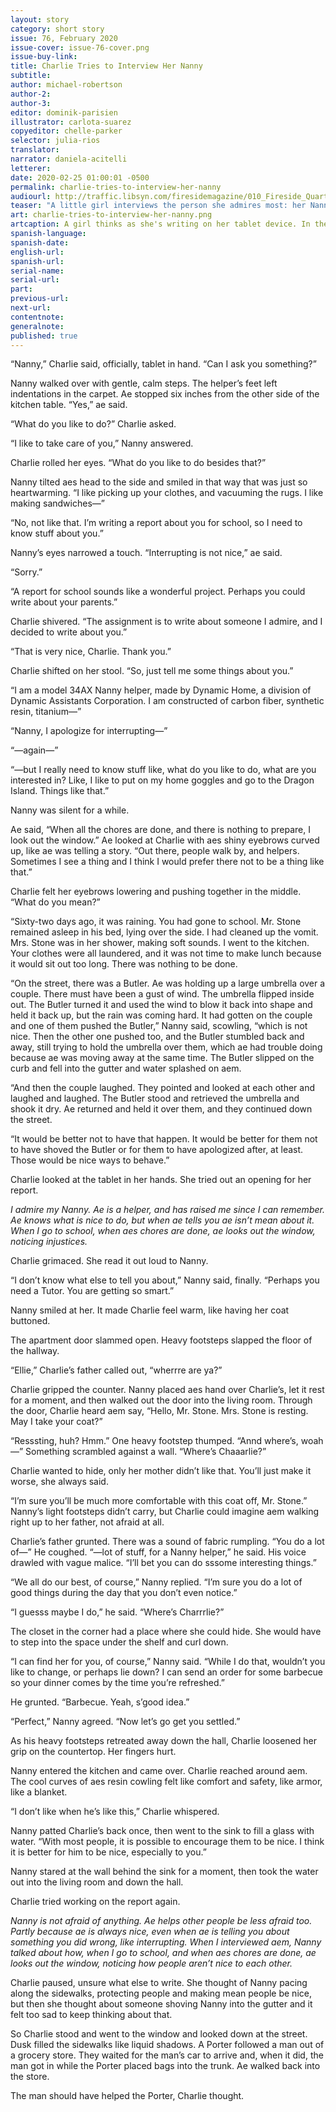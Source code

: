 ```yaml
---
layout: story
category: short story
issue: 76, February 2020
issue-cover: issue-76-cover.png
issue-buy-link:
title: Charlie Tries to Interview Her Nanny
subtitle:
author: michael-robertson
author-2:
author-3:
editor: dominik-parisien
illustrator: carlota-suarez
copyeditor: chelle-parker
selector: julia-rios
translator:
narrator: daniela-acitelli
letterer:
date: 2020-02-25 01:00:01 -0500
permalink: charlie-tries-to-interview-her-nanny
audiourl: http://traffic.libsyn.com/firesidemagazine/010_Fireside_Quarterly_Charlie_Tries_to_Interview_Her_Nanny.mp3
teaser: "A little girl interviews the person she admires most: her Nanny helper bot."
art: charlie-tries-to-interview-her-nanny.png
artcaption: A girl thinks as she's writing on her tablet device. In the background, various scenes featuring her robot nanny play out.
spanish-language:
spanish-date:
english-url:
spanish-url:
serial-name:
serial-url:
part:
previous-url:
next-url:
contentnote:
generalnote:
published: true
---
```

“Nanny,” Charlie said, officially, tablet in hand. “Can I ask you something?”

Nanny walked over with gentle, calm steps. The helper’s feet left indentations in the carpet. Ae stopped six inches from the other side of the kitchen table. “Yes,” ae said.

“What do you like to do?” Charlie asked.

“I like to take care of you,” Nanny answered.

Charlie rolled her eyes. “What do you like to do besides that?”

Nanny tilted aes head to the side and smiled in that way that was just so heartwarming. “I like picking up your clothes, and vacuuming the rugs. I like making sandwiches—”

“No, not like that. I’m writing a report about you for school, so I need to know stuff about you.”

Nanny’s eyes narrowed a touch. “Interrupting is not nice,” ae said.

“Sorry.”

“A report for school sounds like a wonderful project. Perhaps you could write about your parents.”

Charlie shivered. “The assignment is to write about someone I admire, and I decided to write about you.”

“That is very nice, Charlie. Thank you.”

Charlie shifted on her stool. “So, just tell me some things about you.”

“I am a model 34AX Nanny helper, made by Dynamic Home, a division of Dynamic Assistants Corporation. I am constructed of carbon fiber, synthetic resin, titanium—”

“Nanny, I apologize for interrupting—”

“—again—”

“—but I really need to know stuff like, what do you like to do, what are you interested in? Like, I like to put on my home goggles and go to the Dragon Island. Things like that.”

Nanny was silent for a while.

Ae said, “When all the chores are done, and there is nothing to prepare, I look out the window.” Ae looked at Charlie with aes shiny eyebrows curved up, like ae was telling a story. “Out there, people walk by, and helpers. Sometimes I see a thing and I think I would prefer there not to be a thing like that.”

Charlie felt her eyebrows lowering and pushing together in the middle. “What do you mean?”

“Sixty-two days ago, it was raining. You had gone to school. Mr. Stone remained asleep in his bed, lying over the side. I had cleaned up the vomit. Mrs. Stone was in her shower, making soft sounds. I went to the kitchen. Your clothes were all laundered, and it was not time to make lunch because it would sit out too long. There was nothing to be done.

“On the street, there was a Butler. Ae was holding up a large umbrella over a couple. There must have been a gust of wind. The umbrella flipped inside out. The Butler turned it and used the wind to blow it back into shape and held it back up, but the rain was coming hard. It had gotten on the couple and one of them pushed the Butler,” Nanny said, scowling, “which is not nice. Then the other one pushed too, and the Butler stumbled back and away, still trying to hold the umbrella over them, which ae had trouble doing because ae was moving away at the same time. The Butler slipped on the curb and fell into the gutter and water splashed on aem.

“And then the couple laughed. They pointed and looked at each other and laughed and laughed. The Butler stood and retrieved the umbrella and shook it dry. Ae returned and held it over them, and they continued down the street.

“It would be better not to have that happen. It would be better for them not to have shoved the Butler or for them to have apologized after, at least. Those would be nice ways to behave.”

Charlie looked at the tablet in her hands. She tried out an opening for her report.

_I admire my Nanny. Ae is a helper, and has raised me since I can remember. Ae knows what is nice to do, but when ae tells you ae isn’t mean about it. When I go to school, when aes chores are done, ae looks out the window, noticing injustices._

Charlie grimaced. She read it out loud to Nanny.

“I don’t know what else to tell you about,” Nanny said, finally. “Perhaps you need a Tutor. You are getting so smart.”

Nanny smiled at her. It made Charlie feel warm, like having her coat buttoned.

The apartment door slammed open. Heavy footsteps slapped the floor of the hallway.

“Ellie,” Charlie’s father called out, “wherrre are ya?”

Charlie gripped the counter. Nanny placed aes hand over Charlie’s, let it rest for a moment, and then walked out the door into the living room. Through the door, Charlie heard aem say, “Hello, Mr. Stone. Mrs. Stone is resting. May I take your coat?”

“Resssting, huh? Hmm.” One heavy footstep thumped. “Annd where’s, woah—” Something scrambled against a wall. “Where’s Chaaarlie?”

Charlie wanted to hide, only her mother didn’t like that. You’ll just make it worse, she always said.

“I’m sure you’ll be much more comfortable with this coat off, Mr. Stone.” Nanny’s light footsteps didn’t carry, but Charlie could imagine aem walking right up to her father, not afraid at all.

Charlie’s father grunted. There was a sound of fabric rumpling. “You do a lot of—” He coughed. “—lot of stuff, for a Nanny helper,” he said. His voice drawled with vague malice. “I’ll bet you can do sssome interesting things.”

“We all do our best, of course,” Nanny replied. “I’m sure you do a lot of good things during the day that you don’t even notice.”

“I guesss maybe I do,” he said. “Where’s Charrrlie?”

The closet in the corner had a place where she could hide. She would have to step into the space under the shelf and curl down.

“I can find her for you, of course,” Nanny said. “While I do that, wouldn’t you like to change, or perhaps lie down? I can send an order for some barbecue so your dinner comes by the time you’re refreshed.”

He grunted. “Barbecue. Yeah, s’good idea.”

“Perfect,” Nanny agreed. “Now let’s go get you settled.”

As his heavy footsteps retreated away down the hall, Charlie loosened her grip on the countertop. Her fingers hurt.

Nanny entered the kitchen and came over. Charlie reached around aem. The cool curves of aes resin cowling felt like comfort and safety, like armor, like a blanket.

“I don’t like when he’s like this,” Charlie whispered.

Nanny patted Charlie’s back once, then went to the sink to fill a glass with water. “With most people, it is possible to encourage them to be nice. I think it is better for him to be nice, especially to you.”

Nanny stared at the wall behind the sink for a moment, then took the water out into the living room and down the hall.

Charlie tried working on the report again.

_Nanny is not afraid of anything. Ae helps other people be less afraid too. Partly because ae is always nice, even when ae is telling you about something you did wrong, like interrupting. When I interviewed aem, Nanny talked about how, when I go to school, and when aes chores are done, ae looks out the window, noticing how people aren’t nice to each other._

Charlie paused, unsure what else to write. She thought of Nanny pacing along the sidewalks, protecting people and making mean people be nice, but then she thought about someone shoving Nanny into the gutter and it felt too sad to keep thinking about that.

So Charlie stood and went to the window and looked down at the street. Dusk filled the sidewalks like liquid shadows. A Porter followed a man out of a grocery store. They waited for the man’s car to arrive and, when it did, the man got in while the Porter placed bags into the trunk. Ae walked back into the store.

The man should have helped the Porter, Charlie thought.

